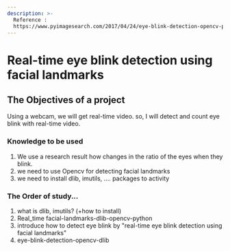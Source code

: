 ```yaml
---
description: >-
  Reference :
  https://www.pyimagesearch.com/2017/04/24/eye-blink-detection-opencv-python-dlib/
---
```


# Real-time eye blink detection using facial landmarks

## The Objectives of a project

Using a webcam, we will get real-time video. so, I will detect and count eye blink with real-time video. 



### Knowledge to be used

1. We use a research result how changes in the ratio of the eyes when they blink. 
2. we need to use Opencv for detecting facial landmarks
3. we need to install dlib, imutils, .... packages to activity



### The Order of study...

1. what is dlib, imutils? \(+how to install\)
2. Real\_time facial-landmarks-dlib-opencv-python
3. introduce how to detect eye blink by "real-time eye blink detection using facial landmarks"
4. eye-blink-detection-opencv-dlib



